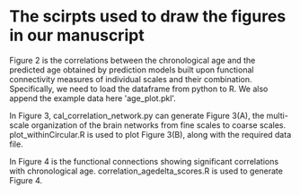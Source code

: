 # The scirpts used to draw the figures in our manuscript

Figure 2 is the correlations between the chronological age and the predicted age obtained by prediction models built upon functional connectivity measures of individual scales and their combination. Specifically, we need to load the dataframe from python to R. We also append the example data here 'age_plot.pkl'.

In Figure 3, cal_correlation_network.py can generate Figure 3(A), the multi-scale organization of the brain networks from fine scales to coarse scales. plot_withinCircular.R is used to plot Figure 3(B), along with the required data file.

In Figure 4 is the functional connections showing significant correlations with chronological age. correlation_agedelta_scores.R is used to generate Figure 4.